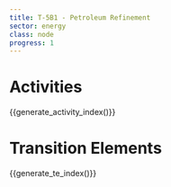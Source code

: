 ```yaml
---
title: T-5B1 - Petroleum Refinement
sector: energy
class: node
progress: 1
---
```




# Activities

{{generate_activity_index()}}


# Transition Elements

{{generate_te_index()}}


